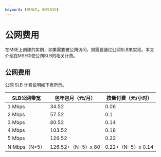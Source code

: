 ```yaml
---
keyword: [微服务, 服务发现]
---
```


# 公网费用

在MSE上创建的实例，如果需要被公网访问，则需要通过公网SLB来实现。本文介绍在MSE中使公网SLB的相关计费。

## 公网费用

公网 SLB 计费说明如下表所示。

|SLB公网带宽|包年包月（元/月）|按量付费（元/小时）|
|-------|---------|----------|
|1 Mbps|34.52|0.06|
|2 Mbps|57.52|0.1|
|3 Mbps|80.52|0.14|
|4 Mbps|103.52|0.18|
|5 Mbps|126.52|0.22|
|N Mbps（N\>5）|126.52+（N-5）x 80|0.22+（N-5）x 0.14|

